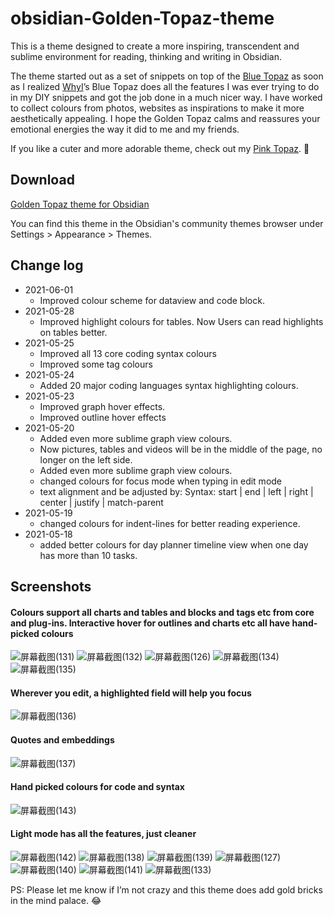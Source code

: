 # obsidian-Golden-Topaz-theme

This is a theme designed to create a more inspiring, transcendent and sublime environment for reading, thinking and writing in Obsidian.

The theme started out as a set of snippets on top of the [Blue Topaz](https://forum.obsidian.md/t/theme-blue-topaz-v2-4-updated-20210403-for-v0-11-12/6425) as soon as I realized [WhyI](https://forum.obsidian.md/u/whyI)’s Blue Topaz does all the features I was ever trying to do in my DIY snippets and got the job done in a much nicer way. I have worked to collect colours from photos, websites as inspirations to make it more aesthetically appealing. I hope the Golden Topaz calms and reassures your emotional energies the way it did to me and my friends.

If you like a cuter and more adorable theme, check out my [Pink Topaz](https://forum.obsidian.md/t/pink-topaz-theme-for-flowers-and-sweetness/18451). :smiling_face_with_three_hearts:

## Download
[ Golden Topaz theme for Obsidian ](https://github.com/shaggyfeng/obsidian-Golden-Topaz-theme/releases/download/1.0.2/Golden.Topaz.zip)

You can find this theme in the Obsidian's community themes browser under Settings > Appearance > Themes.

## Change log
- 2021-06-01
	- Improved colour scheme for dataview and code block.
- 2021-05-28
	- Improved highlight colours for tables. Now Users can read highlights on tables better.
- 2021-05-25
	- Improved all 13 core coding syntax colours
	- Improved some tag colours
- 2021-05-24
	- Added 20 major coding languages syntax highlighting colours.
- 2021-05-23
	- Improved graph hover effects.
	- Improved outline hover effects
- 2021-05-20
	- Added even more sublime graph view colours.
	- Now pictures, tables and videos will be in the middle of the page, no longer on the left side.      
	- Added even more sublime graph view colours.
	- changed colours for focus mode when typing in edit mode
	- text alignment and be adjusted by: Syntax: start | end | left | right | center | justify | match-parent
- 2021-05-19
	- changed colours for indent-lines for better reading experience.   
- 2021-05-18 
	- added better colours for day planner timeline view when one day 
           has more than 10 tasks.
		
## Screenshots
#### Colours support all charts and tables and blocks and tags etc from core and plug-ins. Interactive hover for outlines and charts etc all have hand-picked colours
![屏幕截图(131)](https://user-images.githubusercontent.com/75353922/119465973-2e5f7180-bd12-11eb-8621-458271fb7f09.png)
![屏幕截图(132)](https://user-images.githubusercontent.com/75353922/119465992-328b8f00-bd12-11eb-9e25-5973a002aacc.png)
![屏幕截图(126)](https://user-images.githubusercontent.com/75353922/119466016-391a0680-bd12-11eb-9f57-1e13efc2bcf3.png)
![屏幕截图(134)](https://user-images.githubusercontent.com/75353922/119466631-d07f5980-bd12-11eb-99f4-443dc2c8cbd6.png)
![屏幕截图(135)](https://user-images.githubusercontent.com/75353922/119466646-d5dca400-bd12-11eb-84f0-9aabeee49f07.png)

#### Wherever you edit, a highlighted field will help you focus
![屏幕截图(136)](https://user-images.githubusercontent.com/75353922/119466811-fb69ad80-bd12-11eb-9c89-3e22673ed74d.png)

#### Quotes and embeddings
![屏幕截图(137)](https://user-images.githubusercontent.com/75353922/119466890-0ae8f680-bd13-11eb-86ef-d929f9bdbb1c.png)

#### Hand picked colours for code and syntax 
![屏幕截图(143)](https://user-images.githubusercontent.com/75353922/119466965-1c320300-bd13-11eb-98e3-f777f44130bc.png)

#### Light mode has all the features, just cleaner
![屏幕截图(142)](https://user-images.githubusercontent.com/75353922/119467192-4a174780-bd13-11eb-811a-54d9b2374bd8.png)
![屏幕截图(138)](https://user-images.githubusercontent.com/75353922/119467215-4e436500-bd13-11eb-835d-8f542a5f496a.png)
![屏幕截图(139)](https://user-images.githubusercontent.com/75353922/119467245-54d1dc80-bd13-11eb-9b9e-a35e43809ca0.png)
![屏幕截图(127)](https://user-images.githubusercontent.com/75353922/119467268-5ac7bd80-bd13-11eb-848e-277898b93283.png)
![屏幕截图(140)](https://user-images.githubusercontent.com/75353922/119467286-5e5b4480-bd13-11eb-92de-1980f54e2740.png)
![屏幕截图(141)](https://user-images.githubusercontent.com/75353922/119467296-60bd9e80-bd13-11eb-9259-db326f02a09e.png)
![屏幕截图(133)](https://user-images.githubusercontent.com/75353922/119467309-631ff880-bd13-11eb-91a3-d0e2b399402e.png)


PS:  Please let me know if I’m not crazy and this theme does add gold bricks in the mind palace. :joy:
